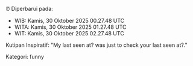 ⏰ Diperbarui pada:
- WIB: Kamis, 30 Oktober 2025 00.27.48 UTC
- WITA: Kamis, 30 Oktober 2025 01.27.48 UTC
- WIT: Kamis, 30 Oktober 2025 02.27.48 UTC

Kutipan Inspiratif:
"My last seen at? was just to check your last seen at?."


Kategori: funny

